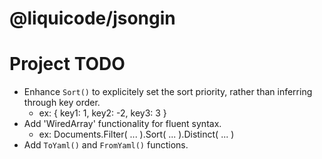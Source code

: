# @liquicode/jsongin


# Project TODO

- Enhance `Sort()` to explicitely set the sort priority, rather than inferring through key order.
	- ex: { key1: 1, key2: -2, key3: 3 }
- Add 'WiredArray' functionality for fluent syntax.
	- ex: Documents.Filter( ... ).Sort( ... ).Distinct( ... )
- Add `ToYaml()` and `FromYaml()` functions.

